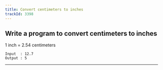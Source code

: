 ```yaml
---
title: Convert centimeters to inches
trackId: 3398
---
```


## Write a program to convert centimeters to inches

1 inch = 2.54 centimeters

```
Input  : 12.7
Output : 5
```

---
